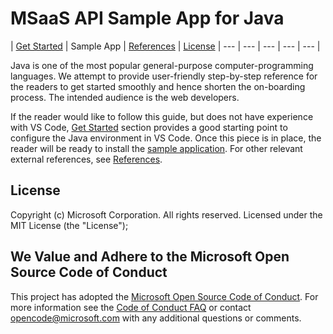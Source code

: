 # MSaaS API Sample App for Java

| [Get Started](https://github.com/MsaasAPI/API/wiki/Get-Started-with-VS-Code-for-Java) | Sample App | [References](https://github.com/MsaasAPI/SB/wiki/References) | [License](https://github.com/MsaasAPI/SB/blob/master/LICENSE)
| --- | --- | --- | --- | --- |

Java is one of the most popular general-purpose computer-programming languages. We attempt to provide user-friendly step-by-step reference for the readers to get started smoothly and hence shorten the on-boarding process. The intended audience is the web developers.

If the reader would like to follow this guide, but does not have experience with VS Code, [Get Started](https://github.com/MsaasAPI/API/wiki/Get-Started-with-VS-Code-for-Java) section provides a good starting point to configure the Java environment in VS Code. Once this piece is in place, the reader will be ready to install the [sample application](). For other relevant external references, see [References](https://github.com/MsaasAPI/SB/wiki/References).

## License
Copyright (c) Microsoft Corporation.  All rights reserved. Licensed under the MIT License (the "License");

## We Value and Adhere to the Microsoft Open Source Code of Conduct
This project has adopted the [Microsoft Open Source Code of Conduct](https://opensource.microsoft.com/codeofconduct/). For more information see the [Code of Conduct FAQ](https://opensource.microsoft.com/codeofconduct/faq/) or contact [opencode@microsoft.com](mailto:opencode@microsoft.com) with any additional questions or comments.
